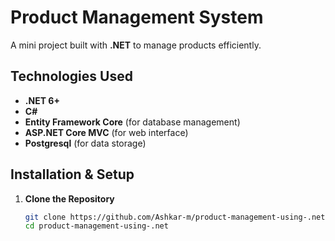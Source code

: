 # Product Management System

A mini project built with **.NET** to manage products efficiently.

## Technologies Used
- **.NET 6+**
- **C#**
- **Entity Framework Core** (for database management)
- **ASP.NET Core MVC** (for web interface)
- **Postgresql** (for data storage)

## Installation & Setup
1. **Clone the Repository**  
   ```sh
   git clone https://github.com/Ashkar-m/product-management-using-.net
   cd product-management-using-.net
